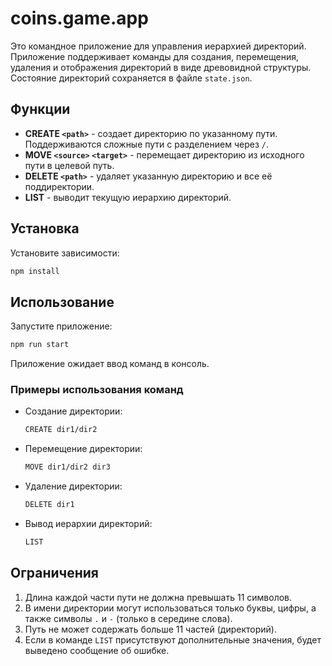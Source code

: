 
# coins.game.app

Это командное приложение для управления иерархией директорий. Приложение поддерживает команды для создания, перемещения, удаления и отображения директорий в виде древовидной структуры. Состояние директорий сохраняется в файле `state.json`.

## Функции

- **CREATE `<path>`** - создает директорию по указанному пути. Поддерживаются сложные пути с разделением через `/`.
- **MOVE `<source>` `<target>`** - перемещает директорию из исходного пути в целевой путь.
- **DELETE `<path>`** - удаляет указанную директорию и все её поддиректории.
- **LIST** - выводит текущую иерархию директорий.

## Установка

Установите зависимости:
   ```bash
   npm install
   ```

## Использование

Запустите приложение:
```bash
npm run start
```

Приложение ожидает ввод команд в консоль.

### Примеры использования команд

- Создание директории:
  ```bash
  CREATE dir1/dir2
  ```

- Перемещение директории:
  ```bash
  MOVE dir1/dir2 dir3
  ```

- Удаление директории:
  ```bash
  DELETE dir1
  ```

- Вывод иерархии директорий:
  ```bash
  LIST
  ```

## Ограничения

1. Длина каждой части пути не должна превышать 11 символов.
2. В имени директории могут использоваться только буквы, цифры, а также символы `.` и `-` (только в середине слова).
3. Путь не может содержать больше 11 частей (директорий).
4. Если в команде `LIST` присутствуют дополнительные значения, будет выведено сообщение об ошибке.
